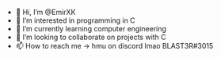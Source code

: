 - 👋 Hi, I’m @EmirXK
- 👀 I’m interested in programming in C
- 🌱 I’m currently learning computer engineering
- 💞️ I’m looking to collaborate on projects with C
- 📫 How to reach me -> hmu on discord lmao BLAST3R#3015

<!---
EmirXK/EmirXK is a ✨ special ✨ repository because its `README.md` (this file) appears on your GitHub profile.
You can click the Preview link to take a look at your changes.
--->
